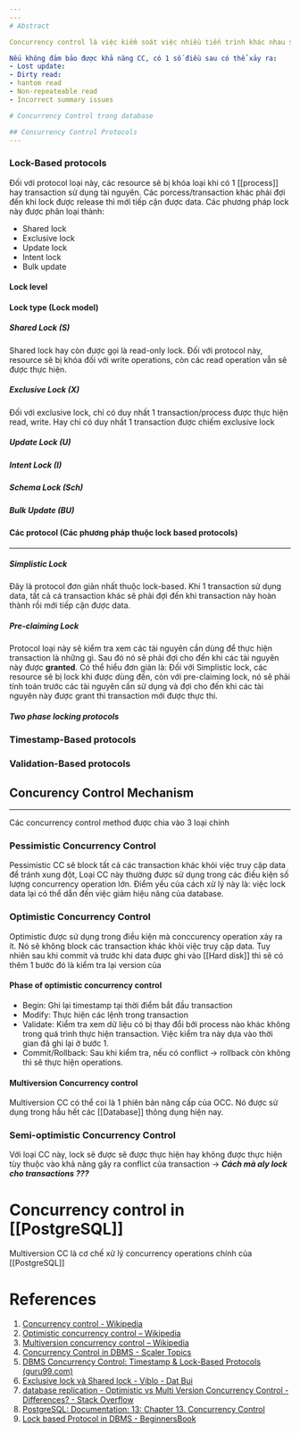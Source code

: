 ```yaml
---
---
# Abstract

Concurrency control là việc kiểm soát việc nhiều tiến trình khác nhau sử dụng chung tài nguyên (tranh chấp tài nguyên). Đây là 1 vấn đề quan trọng trong computer science, [[Operating System|os]] nói chung và [[Database]] nói riêng. Đối với các database, concurrency control là việc đảm bảo tính thống nhất dữ liệu cho các câu [[SQL|query]] khi rất nhiều các thao tác đọc ghi được thực hiện đồng thời với nhau, đảm bảo ko có conflict giữa các operations. Nó đặc biệt quan trọng trong các [[Relational Database]] khi mà các [[Database]] loại này yêu cầu rất cao về tính [[ACID]].

Nếu không đảm bảo được khả năng CC, có 1 số điều sau có thể xảy ra:
- Lost update:
- Dirty read: 
- hantom read
- Non-repeateable read
- Incorrect summary issues

# Concurrency Control trong database

## Concurrency Control Protocols
---
```


### Lock-Based protocols
Đối với protocol loại này, các resource sẽ bị khóa loại khi có 1 [[process]] hay transaction sử dụng tài nguyên. Các porcess/transaction khác phải đợi đến khi lock được release thì mới tiếp cận được data. Các phương pháp lock này được phân loại thành:
- Shared lock
- Exclusive lock
- Update lock
- Intent lock
- Bulk update

#### Lock level

#### Lock type (Lock model)
##### Shared Lock (S)
Shared lock hay còn được gọi là read-only lock. Đối với protocol này, resource sẽ bị khóa đối với write operations, còn các read operation vẫn sẽ được thực hiện.

##### Exclusive Lock (X)
Đối với exclusive lock, chỉ có duy nhất 1 transaction/process được thực hiện read, write. Hay chỉ có duy nhất 1 transaction được chiếm exclusive lock

##### Update Lock (U)
##### Intent Lock (I)
##### Schema Lock (Sch)
##### Bulk Update (BU)

#### Các protocol (Các phương pháp thuộc lock based protocols)
---
##### Simplistic Lock 
Đây là protocol đơn giản nhất thuộc lock-based. Khi 1 transaction sử dụng data, tất cả cá transaction khác sẽ phải đợi đến khi transaction này hoàn thành rồi mới tiếp cận được data.

##### Pre-claiming Lock
Protocol loại này sẽ kiểm tra xem các tài nguyên cần dùng để thực hiện transaction là những gì. Sau đó nó sẽ phải đợi cho đến khi các tài nguyên này được __granted__. Có thể hiểu đơn giản là: Đối với Simplistic lock, các resource sẽ bị lock khi được dùng đến, còn với pre-claiming lock, nó sẽ phải tính toán trước các tài nguyên cần sử dụng và đợi cho đến khi các tài nguyên này được grant thì transaction mới được thực thi.

##### Two phase locking protocols

### Timestamp-Based protocols
### Validation-Based protocols

## Concurency Control Mechanism
---

Các concurrency control method được chia vào 3 loại chính

### Pessimistic Concurrency Control

Pessimistic CC sẽ block tất cả các transaction khác khỏi việc truy cập data để tránh xung đột, Loại CC này thường được sử dụng trong các điều kiện số lượng concurrency operation lớn. Điểm yếu của cách xử lý này là: việc lock data lại có thể dẫn đến việc giảm hiệu năng của database.

### Optimistic Concurrency Control

Optimistic được sử dụng trong điều kiện mà conccurency operation xảy ra ít. Nó sẽ không block các transaction khác khỏi việc truy cập data. Tuy nhiên sau khi commit và trước khi data được ghi vào [[Hard disk]] thì sẽ có thêm 1 bước đó là kiểm tra lại version của

#### Phase of optimistic concurrency control
- Begin: Ghi lại timestamp tại thời điểm bắt đầu transaction
- Modify: Thực hiện các lệnh trong transaction
- Validate: Kiểm tra xem dữ liệu có bị thay đổi bởi process nào khác không trong quá trình thực hiện transaction. Việc kiểm tra này dựa vào thời gian đã ghi lại ở bước 1.
- Commit/Rollback: Sau khi kiểm tra, nếu có conflict -> rollback còn không thì sẽ thực hiện operations.

#### Multiversion Concurrency control
Multiversion CC có thể coi là 1 phiên bản năng cấp của OCC. Nó được sử dụng trong hầu hết các [[Database]] thông dụng hiện nay.

### Semi-optimistic Concurrency Control
Với loại CC này, lock sẽ được sẽ được thực hiện hay không được thực hiện tùy thuộc vào khả năng gây ra conflict của transaction
-> ___Cách mà aly lock cho transactions ???___

# Concurrency control in [[PostgreSQL]]

Multiversion CC là cơ chế xử lý concurrency operations chính của [[PostgreSQL]]
# References

1. [Concurrency control - Wikipedia](https://en.wikipedia.org/wiki/Concurrency_control)
2. [Optimistic concurrency control – Wikipedia](https://en.wikipedia.org/wiki/Optimistic_concurrency_control)
3. [Multiversion concurrency control – Wikipedia](https://en.wikipedia.org/wiki/Multiversion_concurrency_control)
4. [Concurrency Control in DBMS - Scaler Topics](https://www.scaler.com/topics/dbms/concurrency-control-in-dbms/)
5. [DBMS Concurrency Control: Timestamp & Lock-Based Protocols (guru99.com)](https://www.guru99.com/dbms-concurrency-control.html)
6. [Exclusive lock và Shared lock - Viblo - Dat Bui](https://viblo.asia/p/010-exclusive-lock-va-shared-lock-924lJjn0lPM)
7. [database replication - Optimistic vs Multi Version Concurrency Control - Differences? - Stack Overflow](https://stackoverflow.com/questions/5751271/optimistic-vs-multi-version-concurrency-control-differences)
8. [PostgreSQL: Documentation: 13: Chapter 13. Concurrency Control](https://www.postgresql.org/docs/13/mvcc.html)
9. [Lock based Protocol in DBMS - BeginnersBook](https://beginnersbook.com/2022/07/lock-based-protocol-in-dbms/)